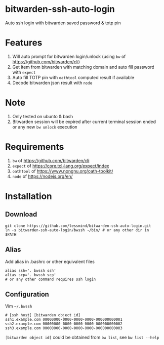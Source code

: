 # bitwarden-ssh-auto-login
Auto ssh login with bitwarden saved password &amp; totp pin

# Features
1. Will auto prompt for bitwarden login/unlock (using `bw` of https://github.com/bitwarden/cli)
2. Get item from bitwarden with matching domain and auto fill password with `expect`
3. Auto fill TOTP pin with `oathtool` computed result if available
4. Decode bitwarden json result with `node`

# Note
1. Only tested on ubunto & bash
2. Bitwarden session will be expired after current terminal session ended or any new `bw unlock` execution

# Requirements
1. `bw` of https://github.com/bitwarden/cli
2. `expect` of https://core.tcl-lang.org/expect/index
3. `oathtool` of https://www.nongnu.org/oath-toolkit/
4. `node` of https://nodejs.org/en/

# Installation
## Download
```shell
git clone https://github.com/lessmind/bitwarden-ssh-auto-login.git
ln -s bitwarden-ssh-auto-login/bwssh ~/bin/ # or any other dir in $PATH
```

## Alias
Add alias in .bashrc or other equivalent files
```shell
alias ssh='. bwssh ssh'
alias scp='. bwssh scp'
# or any other command requires ssh login
```

## Configuration
Vim `~/.bwssh`
```shell
# [ssh host] [bitwarden object id]
ssh1.example.com 00000000-0000-0000-0000-000000000001
ssh2.example.com 00000000-0000-0000-0000-000000000002
ssh3.example.com 00000000-0000-0000-0000-000000000003
```
`[bitwarden object id]` could be obtained from `bw list`, see `bw list --help`
